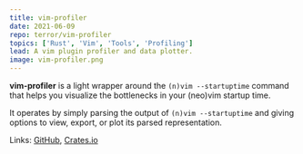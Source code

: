 ```yaml
---
title: vim-profiler
date: 2021-06-09
repo: terror/vim-profiler
topics: ['Rust', 'Vim', 'Tools', 'Profiling']
lead: A vim plugin profiler and data plotter.
image: vim-profiler.png
---
```


**vim-profiler** is a light wrapper around the `(n)vim --startuptime` command
that helps you visualize the bottlenecks in your (neo)vim startup time.

It operates by simply parsing the output of `(n)vim --startuptime` and giving
options to view, export, or plot its parsed representation.

Links: [GitHub](https://github.com/terror/vim-profiler),
[Crates.io](https://crates.io/crates/vim-profiler)

